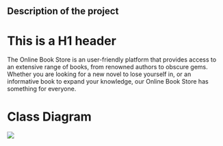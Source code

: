 ##  Description of the project
# This is a H1 header

 The Online Book Store is an user-friendly platform that provides access to an extensive range of books, from renowned authors to obscure gems. Whether you are looking for a new novel to lose yourself in, or an informative book to expand your knowledge, our Online Book Store has something for everyone.
 

# Class Diagram

<img src="[image-link](https://github.com/Tahani-1/Project1/assets/145428676/c3d47179-e958-4d7b-b73e-bb1a6307188)https://github.com/Tahani-1/Project1/assets/145428676/c3d47179-e958-4d7b-b73e-bb1a6307188" />
